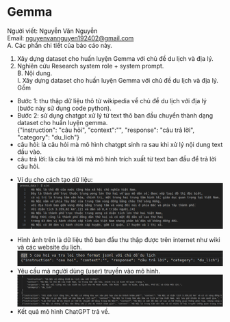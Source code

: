 # Gemma
Người viết: Nguyễn Văn Nguyễn  <br>
Email: nguyenvannguyen192402@gmail.com  <br>
A. Các phần chi tiết của báo cáo này. <br>
1. Xây dựng dataset cho huấn luyện Gemma với chủ đề du lịch và địa lý. <br>
2. Nghiên cứu Research system role + system prompt.<br>
B. Nội dung.<br>
I. Xây dựng dataset cho huấn luyện Gemma với chủ đề du lịch và địa lý.<br>
Gồm<br>
- Bước 1: thu thập dữ liệu thô từ wikipedia về chủ đề du lịch với địa lý (bước này sử dụng code python).<br>
- Bước 2: sử dụng chatgpt xử lý từ text thô ban đầu chuyển thành dạng dataset cho huấn luyện gemma.<br>
{"instruction": "câu hỏi", "context":"", "response": "câu trả lời", "category": "du_lich"}<br>
- câu hỏi: là câu hỏi mà mô hình chatgpt sinh ra sau khi xử lý nội dung text đầu vào.<br>
- câu trả lời: là câu trả lời mà mô hình trích xuất từ text ban đầu để trả lời câu hỏi.<br>
* Ví dụ cho cách tạo dữ liệu:<br>
![Hình 1.1](Hinh1_1.png) <br>
- Hình ảnh trên là dữ liệu thô ban đầu thu thập được trên internet như wiki và các website du lịch. <br>
![Hình 1.2](Hinh1_2.png) <br>
- Yêu cầu mà người dùng (user) truyền vào mô hình. <br>
![Hình 1.3](Hinh1_3.png) <br>
- Kết quả mô hình ChatGPT trả về. <br>
